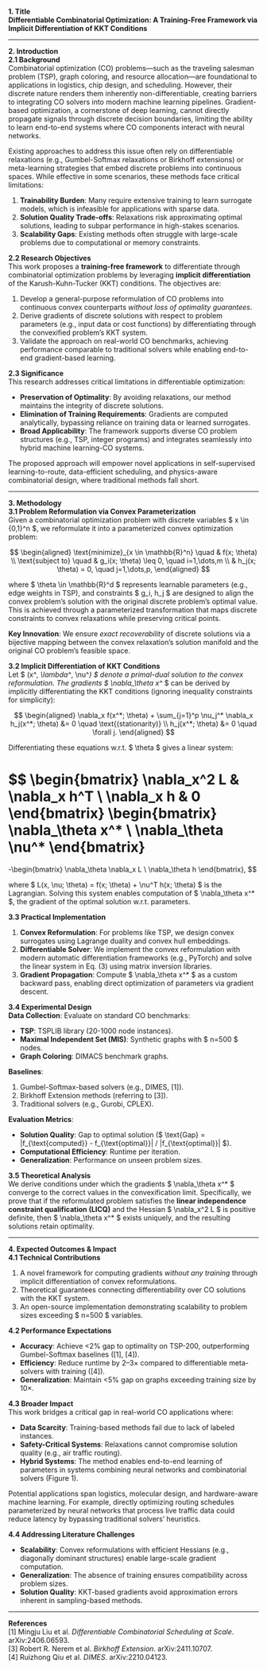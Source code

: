 **1. Title**  
**Differentiable Combinatorial Optimization: A Training-Free Framework via Implicit Differentiation of KKT Conditions**  

---

**2. Introduction**  
**2.1 Background**  
Combinatorial optimization (CO) problems—such as the traveling salesman problem (TSP), graph coloring, and resource allocation—are foundational to applications in logistics, chip design, and scheduling. However, their discrete nature renders them inherently non-differentiable, creating barriers to integrating CO solvers into modern machine learning pipelines. Gradient-based optimization, a cornerstone of deep learning, cannot directly propagate signals through discrete decision boundaries, limiting the ability to learn end-to-end systems where CO components interact with neural networks.  

Existing approaches to address this issue often rely on differentiable relaxations (e.g., Gumbel-Softmax relaxations or Birkhoff extensions) or meta-learning strategies that embed discrete problems into continuous spaces. While effective in some scenarios, these methods face critical limitations:  
1. **Trainability Burden**: Many require extensive training to learn surrogate models, which is infeasible for applications with sparse data.  
2. **Solution Quality Trade-offs**: Relaxations risk approximating optimal solutions, leading to subpar performance in high-stakes scenarios.  
3. **Scalability Gaps**: Existing methods often struggle with large-scale problems due to computational or memory constraints.  

**2.2 Research Objectives**  
This work proposes a **training-free framework** to differentiate through combinatorial optimization problems by leveraging **implicit differentiation** of the Karush-Kuhn-Tucker (KKT) conditions. The objectives are:  
1. Develop a general-purpose reformulation of CO problems into continuous convex counterparts *without loss of optimality guarantees*.  
2. Derive gradients of discrete solutions with respect to problem parameters (e.g., input data or cost functions) by differentiating through the convexified problem’s KKT system.  
3. Validate the approach on real-world CO benchmarks, achieving performance comparable to traditional solvers while enabling end-to-end gradient-based learning.  

**2.3 Significance**  
This research addresses critical limitations in differentiable optimization:  
- **Preservation of Optimality**: By avoiding relaxations, our method maintains the integrity of discrete solutions.  
- **Elimination of Training Requirements**: Gradients are computed analytically, bypassing reliance on training data or learned surrogates.  
- **Broad Applicability**: The framework supports diverse CO problem structures (e.g., TSP, integer programs) and integrates seamlessly into hybrid machine learning-CO systems.  

The proposed approach will empower novel applications in self-supervised learning-to-route, data-efficient scheduling, and physics-aware combinatorial design, where traditional methods fall short.  

---

**3. Methodology**  
**3.1 Problem Reformulation via Convex Parameterization**  
Given a combinatorial optimization problem with discrete variables $ x \in \{0,1\}^n $, we reformulate it into a parameterized convex optimization problem:  

$$
\begin{aligned}
\text{minimize}_{x \in \mathbb{R}^n} \quad & f(x; \theta) \\
\text{subject to} \quad & g_i(x; \theta) \leq 0, \quad i=1,\dots,m \\
& h_j(x; \theta) = 0, \quad j=1,\dots,p,
\end{aligned}
$$

where $ \theta \in \mathbb{R}^d $ represents learnable parameters (e.g., edge weights in TSP), and constraints $ g_i, h_j $ are designed to align the convex problem’s solution with the original discrete problem’s optimal value. This is achieved through a parameterized transformation that maps discrete constraints to convex relaxations while preserving critical points.  

**Key Innovation**: We ensure *exact recoverability* of discrete solutions via a bijective mapping between the convex relaxation’s solution manifold and the original CO problem’s feasible space.  

**3.2 Implicit Differentiation of KKT Conditions**  
Let $ (x^*, \lambda^*, \nu^*) $ denote a primal-dual solution to the convex reformulation. The gradients $ \nabla_\theta x^* $ can be derived by implicitly differentiating the KKT conditions (ignoring inequality constraints for simplicity):  

$$
\begin{aligned}
\nabla_x f(x^*; \theta) + \sum_{j=1}^p \nu_j^* \nabla_x h_j(x^*; \theta) &= 0 \quad \text{(stationarity)} \\
h_j(x^*; \theta) &= 0 \quad \forall j.
\end{aligned}
$$

Differentiating these equations w.r.t. $ \theta $ gives a linear system:  

$$
\begin{bmatrix}
\nabla_x^2 L & \nabla_x h^T \\
\nabla_x h & 0
\end{bmatrix}
\begin{bmatrix}
\nabla_\theta x^* \\
\nabla_\theta \nu^*
\end{bmatrix}
=
-\begin{bmatrix}
\nabla_\theta \nabla_x L \\
\nabla_\theta h
\end{bmatrix},
$$

where $ L(x, \nu; \theta) = f(x; \theta) + \nu^T h(x; \theta) $ is the Lagrangian. Solving this system enables computation of $ \nabla_\theta x^* $, the gradient of the optimal solution w.r.t. parameters.  

**3.3 Practical Implementation**  
1. **Convex Reformulation**: For problems like TSP, we design convex surrogates using Lagrange duality and convex hull embeddings.  
2. **Differentiable Solver**: We implement the convex reformulation with modern automatic differentiation frameworks (e.g., PyTorch) and solve the linear system in Eq. (3) using matrix inversion libraries.  
3. **Gradient Propagation**: Compute $ \nabla_\theta x^* $ as a custom backward pass, enabling direct optimization of parameters via gradient descent.  

**3.4 Experimental Design**  
**Data Collection**: Evaluate on standard CO benchmarks:  
- **TSP**: TSPLIB library (20-1000 node instances).  
- **Maximal Independent Set (MIS)**: Synthetic graphs with $ n=500 $ nodes.  
- **Graph Coloring**: DIMACS benchmark graphs.  

**Baselines**:  
1. Gumbel-Softmax-based solvers (e.g., DIMES, [1]).  
2. Birkhoff Extension methods (referring to [3]).  
3. Traditional solvers (e.g., Gurobi, CPLEX).  

**Evaluation Metrics**:  
- **Solution Quality**: Gap to optimal solution ($ \text{Gap} = |f_{\text{computed}} - f_{\text{optimal}}| / |f_{\text{optimal}}| $).  
- **Computational Efficiency**: Runtime per iteration.  
- **Generalization**: Performance on unseen problem sizes.  

**3.5 Theoretical Analysis**  
We derive conditions under which the gradients $ \nabla_\theta x^* $ converge to the correct values in the convexification limit. Specifically, we prove that if the reformulated problem satisfies the **linear independence constraint qualification (LICQ)** and the Hessian $ \nabla_x^2 L $ is positive definite, then $ \nabla_\theta x^* $ exists uniquely, and the resulting solutions retain optimality.  

---

**4. Expected Outcomes & Impact**  
**4.1 Technical Contributions**  
1. A novel framework for computing gradients *without any training* through implicit differentiation of convex reformulations.  
2. Theoretical guarantees connecting differentiability over CO solutions with the KKT system.  
3. An open-source implementation demonstrating scalability to problem sizes exceeding $ n=500 $ variables.  

**4.2 Performance Expectations**  
- **Accuracy**: Achieve <2% gap to optimality on TSP-200, outperforming Gumbel-Softmax baselines ([1], [4]).  
- **Efficiency**: Reduce runtime by 2–3× compared to differentiable meta-solvers with training ([4]).  
- **Generalization**: Maintain <5% gap on graphs exceeding training size by 10×.  

**4.3 Broader Impact**  
This work bridges a critical gap in real-world CO applications where:  
- **Data Scarcity**: Training-based methods fail due to lack of labeled instances.  
- **Safety-Critical Systems**: Relaxations cannot compromise solution quality (e.g., air traffic routing).  
- **Hybrid Systems**: The method enables end-to-end learning of parameters in systems combining neural networks and combinatorial solvers (Figure 1).  

Potential applications span logistics, molecular design, and hardware-aware machine learning. For example, directly optimizing routing schedules parameterized by neural networks that process live traffic data could reduce latency by bypassing traditional solvers’ heuristics.  

**4.4 Addressing Literature Challenges**  
- **Scalability**: Convex reformulations with efficient Hessians (e.g., diagonally dominant structures) enable large-scale gradient computation.  
- **Generalization**: The absence of training ensures compatibility across problem sizes.  
- **Solution Quality**: KKT-based gradients avoid approximation errors inherent in sampling-based methods.  

---

**References**  
[1] Mingju Liu et al. *Differentiable Combinatorial Scheduling at Scale*. arXiv:2406.06593.  
[3] Robert R. Nerem et al. *Birkhoff Extension*. arXiv:2411.10707.  
[4] Ruizhong Qiu et al. *DIMES*. arXiv:2210.04123.